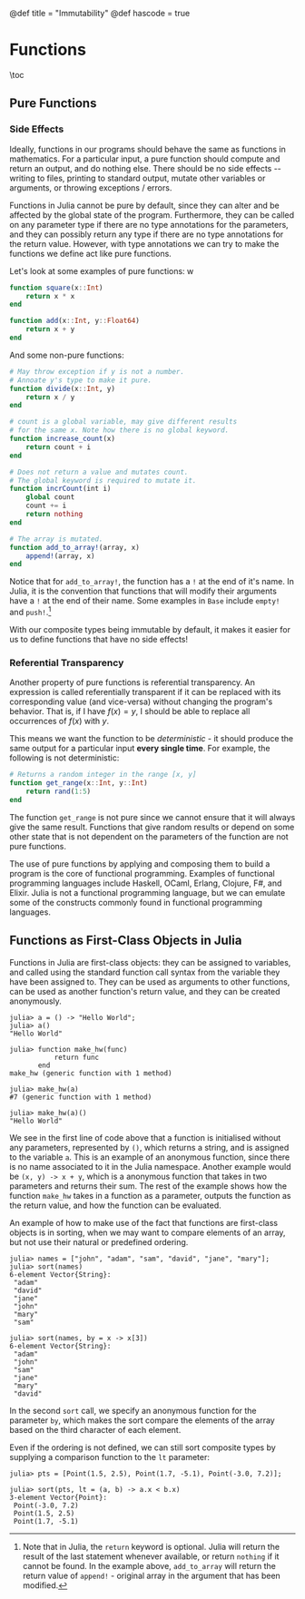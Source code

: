 @def title = "Immutability"
@def hascode = true

# Functions

\toc

## Pure Functions

### Side Effects

Ideally, functions in our programs should behave the same as functions in mathematics. For a particular
input, a pure function should compute and return an output, and do nothing else. There should be no
side effects -- writing to files, printing to standard output, mutate other variables or arguments,
or throwing exceptions / errors.

Functions in Julia cannot be pure by default, since they can alter and be affected by the global state
of the program. Furthermore, they can be called on any parameter type if there are no type annotations
for the parameters, and they can possibly return any type if there are no type annotations for the
return value. However, with type annotations we can try to make the functions we define act like pure
functions.

Let's look at some examples of pure functions:
w
```julia
function square(x::Int)
    return x * x
end

function add(x::Int, y::Float64)
    return x + y
end
```

And some non-pure functions:

```julia
# May throw exception if y is not a number.
# Annoate y's type to make it pure.
function divide(x::Int, y)
    return x / y
end

# count is a global variable, may give different results
# for the same x. Note how there is no global keyword.
function increase_count(x)
    return count + i
end

# Does not return a value and mutates count.
# The global keyword is required to mutate it.
function incrCount(int i)
    global count
    count += i
    return nothing
end

# The array is mutated.
function add_to_array!(array, x)
    append!(array, x)
end
```

Notice that for `add_to_array!`, the function has a `!` at the end of it's name. In Julia, it is the convention
that functions that will modify their arguments have a `!` at the end of their name. Some examples in
`Base` include `empty!` and `push!`.[^1]

With our composite types being immutable by default, it makes it easier for us to define functions that
have no side effects!

### Referential Transparency

Another property of pure functions is referential transparency. An expression is called referentially transparent
if it can be replaced with its corresponding value (and vice-versa) without changing the program's behavior.
That is, if I have $f(x) = y$, I should be able to replace all occurrences of $f(x)$ with $y$.

This means we want the function to be _deterministic_ - it should produce the same output for a particular input
__every single time__. For example, the following is not deterministic:

```julia
# Returns a random integer in the range [x, y]
function get_range(x::Int, y::Int)
    return rand(1:5)
end
```

The function `get_range` is not pure since we cannot ensure that it will always give the same result. Functions
that give random results or depend on some other state that is not dependent on the parameters of the function
are not pure functions.

The use of pure functions by applying and composing them to build a program is the core of functional programming.
Examples of functional programming languages include Haskell, OCaml, Erlang, Clojure, F#, and Elixir. Julia
is not a functional programming language, but we can emulate some of the constructs commonly found in
functional programming languages.

## Functions as First-Class Objects in Julia

Functions in Julia are first-class objects: they can be assigned to variables, and called using the standard
function call syntax from the variable they have been assigned to. They can be used as arguments to other
functions, can be used as another function's return value, and they can be created anonymously.

```julia-repl
julia> a = () -> "Hello World";
julia> a()
"Hello World"

julia> function make_hw(func)
           return func
       end
make_hw (generic function with 1 method)

julia> make_hw(a)
#7 (generic function with 1 method)

julia> make_hw(a)()
"Hello World"
```

We see in the first line of code above that a function is initialised without any parameters, represented by
`()`, which returns a string, and is assigned to the variable `a`. This is an example of an anonymous function,
since there is no name associated to it in the Julia namespace. Another example would be `(x, y) -> x + y`,
which is a anonymous function that takes in two parameters and returns their sum. The rest of the example
shows how the function `make_hw` takes in a function as a parameter, outputs the function as the return value,
and how the function can be evaluated.

An example of how to make use of the fact that functions are first-class objects is in sorting, when we may want
to compare elements of an array, but not use their natural or predefined ordering.

```julia-repl
julia> names = ["john", "adam", "sam", "david", "jane", "mary"];
julia> sort(names)
6-element Vector{String}:
 "adam"
 "david"
 "jane"
 "john"
 "mary"
 "sam"

julia> sort(names, by = x -> x[3])
6-element Vector{String}:
 "adam"
 "john"
 "sam"
 "jane"
 "mary"
 "david"
```

In the second `sort` call, we specify an anonymous function for the parameter `by`, which makes the sort
compare the elements of the array based on the third character of each element.

Even if the ordering is not defined, we can still sort composite types by supplying a comparison function
to the `lt` parameter:

```julia-repl
julia> pts = [Point(1.5, 2.5), Point(1.7, -5.1), Point(-3.0, 7.2)];

julia> sort(pts, lt = (a, b) -> a.x < b.x)
3-element Vector{Point}:
 Point(-3.0, 7.2)
 Point(1.5, 2.5)
 Point(1.7, -5.1)
```


[^1]: Note that in Julia, the `return` keyword is optional. Julia will return the result of the last statement whenever available, or return `nothing` if it cannot be found. In the example above, `add_to_array` will return the return value of `append!` - original array in the argument that has been modified.
